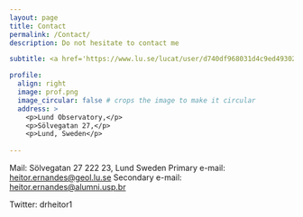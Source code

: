 ```yaml
---
layout: page
title: Contact
permalink: /Contact/
description: Do not hesitate to contact me

subtitle: <a href='https://www.lu.se/lucat/user/d740df968031d4c9ed49302e775a435f'>Affiliations</a>. Postdoc Researcher at Lunds Universitet.

profile:
  align: right
  image: prof.png
  image_circular: false # crops the image to make it circular
  address: >
    <p>Lund Observatory,</p>
    <p>Sölvegatan 27,</p>
    <p>Lund, Sweden</p>
    
---
```


Mail: Sölvegatan 27 222 23, Lund Sweden
Primary   e-mail: heitor.ernandes@geol.lu.se
Secondary e-mail: heitor.ernandes@alumni.usp.br

Twitter: drheitor1


